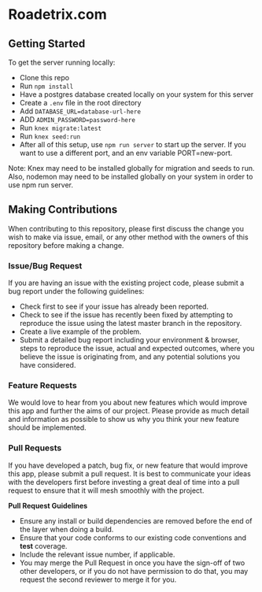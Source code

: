# Roadetrix.com

## Getting Started
To get the server running locally:
- Clone this repo
- Run `npm install`
- Have a postgres database created locally on your system for this server
- Create a `.env` file in the root directory
- Add `DATABASE_URL=database-url-here` 
- ADD `ADMIN_PASSWORD=password-here`
- Run `knex migrate:latest`
- Run `knex seed:run`
- After all of this setup, use `npm run server` to start up the server. If
you want to use a different port, and an env variable PORT=new-port. 

Note: Knex may need to be installed globally for migration and seeds to run. Also, nodemon may need to be installed globally on your system in order to use npm run server.

## Making Contributions
When contributing to this repository, please first discuss the change you wish to make via issue, email, or any other method with the owners of this repository before making a change.

### Issue/Bug Request
If you are having an issue with the existing project code, please submit a bug report under the following guidelines:

- Check first to see if your issue has already been reported.
- Check to see if the issue has recently been fixed by attempting to reproduce the issue using the latest master branch in the repository.
- Create a live example of the problem.
- Submit a detailed bug report including your environment & browser, steps to reproduce the issue, actual and expected outcomes, where you believe the issue is originating from, and any potential solutions you have considered.

### Feature Requests
We would love to hear from you about new features which would improve this app and further the aims of our project. Please provide as much detail and information as possible to show us why you think your new feature should be implemented.

### Pull Requests
If you have developed a patch, bug fix, or new feature that would improve this app, please submit a pull request. It is best to communicate your ideas with the developers first before investing a great deal of time into a pull request to ensure that it will mesh smoothly with the project.

**Pull Request Guidelines**
- Ensure any install or build dependencies are removed before the end of the layer when doing a build.
- Ensure that your code conforms to our existing code conventions and **test** coverage.
- Include the relevant issue number, if applicable.
- You may merge the Pull Request in once you have the sign-off of two other developers, or if you do not have permission to do that, you may request the second reviewer to merge it for you.